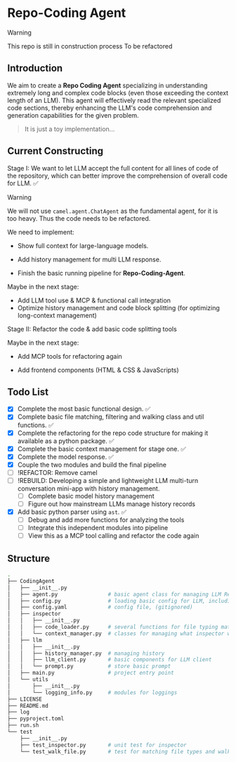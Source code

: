 # Repo-Coding Agent

> [!WARNING]
> This repo is still in construction process
> To be refactored

## Introduction

We aim to create a **Repo Coding Agent** specializing in understanding extremely long and complex code blocks (even those exceeding the context length of an LLM). This agent will effectively read the relevant specialized code sections, thereby enhancing the LLM's code comprehension and generation capabilities for the given problem.

> It is just a toy implementation...

## Current Constructing

Stage I: We want to let LLM accept the full content for all lines of code of the repository, which can better improve the comprehension of overall code for LLM. ✅

> [!WARNING]
> We will not use `camel.agent.ChatAgent` as the fundamental agent, for it is too heavy.
> Thus the code needs to be refactored.

We need to implement:

- Show full context for large-language models.

- Add history management for multi LLM response.

- Finish the basic running pipeline for **Repo-Coding-Agent**.

Maybe in the next stage:

-  Add LLM tool use & MCP & functional call integration
-  Optimize history management and code block splitting (for optimizing long-context management)

Stage II: Refactor the code & add basic code splitting tools

Maybe in the next stage:

- Add MCP tools for refactoring again

- Add frontend components (HTML & CSS & JavaScripts)

## Todo List

- [x] Complete the most basic functional design. ✅
- [x] Complete basic file matching, filtering and walking class and util functions. ✅
- [x] Complete the refactoring for the repo code structure for making it available as a python package. ✅
- [x] Complete the basic context management for stage one. ✅
- [x] Complete the model response. ✅
- [x] Couple the two modules and build the final pipeline
- [ ] !REFACTOR: Remove camel
- [ ] !REBUILD: Developing a simple and lightweight LLM multi-turn conversation mini-app with history management.
    - [ ] Complete basic model history management
    - [ ] Figure out how mainstream LLMs manage history records
- [x] Add basic python parser using `ast`. ✅
    - [ ] Debug and add more functions for analyzing the tools
    - [ ] Integrate this independent modules into pipeline
    - [ ] View this as a MCP tool calling and refactor the code again

## Structure

```bash
.
├── CodingAgent
│   ├── __init__.py
│   ├── agent.py                # basic agent class for managing LLM Response
│   ├── config.py               # loading basic config for LLM, including API key
│   ├── config.yaml             # config file, (gitignored)
│   ├── inspector
│   │   ├── __init__.py
│   │   ├── code_loader.py      # several functions for file typing matching and filtering
│   │   └── context_manager.py  # classes for managing what inspector will pass the code content to LLM
│   ├── llm
│   │   ├── __init__.py         
│   │   ├── history_manager.py  # managing history
│   │   ├── llm_client.py       # basic components for LLM client
│   │   └── prompt.py           # store basic prompt
│   ├── main.py                 # project entry point
│   └── utils
│       ├── __init__.py
│       └── logging_info.py     # modules for loggings
├── LICENSE
├── README.md
├── log
├── pyproject.toml
├── run.sh
└── test
    ├── __init__.py
    ├── test_inspector.py       # unit test for inspector 
    └── test_walk_file.py       # test for matching file types and walking
```